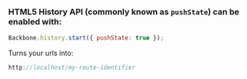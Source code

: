 ### HTML5 History API (commonly known as `pushState`) can be enabled with:

``` javascript
Backbone.history.start({ pushState: true });
```

Turns your urls into:

``` javascript
http://localhost/my-route-identifier
```

<script type="speaker-notes">
~ 1 minute

Pros:

- The preferred way to handle client side routing.
- Can be read by web servers.

Cons:

- Web server must be set up to handle requests,
  otherwise refreshing will be a 404.
</script>

<style scoped>
  @host {
    background: #FFF;
  }

  ul {
    font-size: 20px;
  }
</style>
